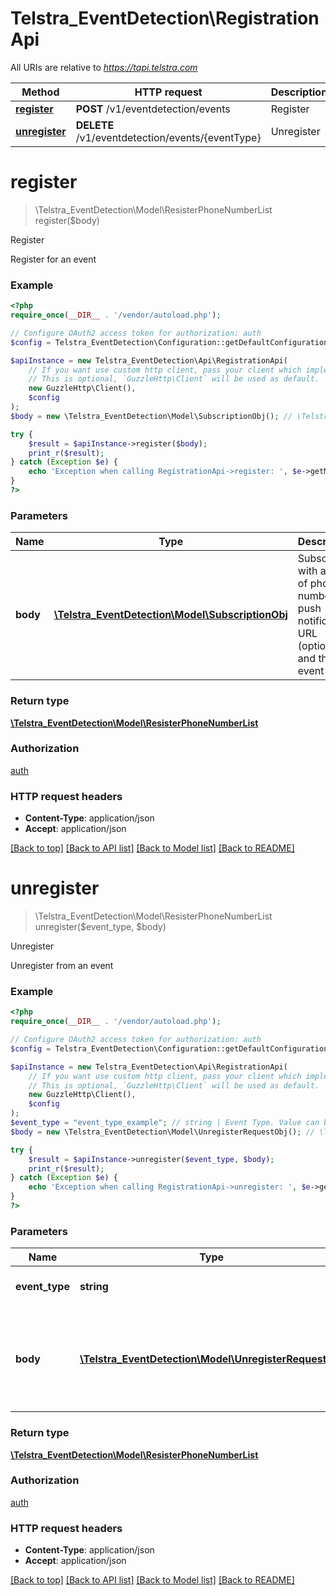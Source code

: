 # Telstra_EventDetection\RegistrationApi

All URIs are relative to *https://tapi.telstra.com*

Method | HTTP request | Description
------------- | ------------- | -------------
[**register**](RegistrationApi.md#register) | **POST** /v1/eventdetection/events | Register
[**unregister**](RegistrationApi.md#unregister) | **DELETE** /v1/eventdetection/events/{eventType} | Unregister


# **register**
> \Telstra_EventDetection\Model\ResisterPhoneNumberList register($body)

Register

Register for an event

### Example
```php
<?php
require_once(__DIR__ . '/vendor/autoload.php');

// Configure OAuth2 access token for authorization: auth
$config = Telstra_EventDetection\Configuration::getDefaultConfiguration()->setAccessToken('YOUR_ACCESS_TOKEN');

$apiInstance = new Telstra_EventDetection\Api\RegistrationApi(
    // If you want use custom http client, pass your client which implements `GuzzleHttp\ClientInterface`.
    // This is optional, `GuzzleHttp\Client` will be used as default.
    new GuzzleHttp\Client(),
    $config
);
$body = new \Telstra_EventDetection\Model\SubscriptionObj(); // \Telstra_EventDetection\Model\SubscriptionObj | Subscribe with a list of phone numbers, push notification URL (optional) and the event type.

try {
    $result = $apiInstance->register($body);
    print_r($result);
} catch (Exception $e) {
    echo 'Exception when calling RegistrationApi->register: ', $e->getMessage(), PHP_EOL;
}
?>
```

### Parameters

Name | Type | Description  | Notes
------------- | ------------- | ------------- | -------------
 **body** | [**\Telstra_EventDetection\Model\SubscriptionObj**](../Model/SubscriptionObj.md)| Subscribe with a list of phone numbers, push notification URL (optional) and the event type. |

### Return type

[**\Telstra_EventDetection\Model\ResisterPhoneNumberList**](../Model/ResisterPhoneNumberList.md)

### Authorization

[auth](../../README.md#auth)

### HTTP request headers

 - **Content-Type**: application/json
 - **Accept**: application/json

[[Back to top]](#) [[Back to API list]](../../README.md#documentation-for-api-endpoints) [[Back to Model list]](../../README.md#documentation-for-models) [[Back to README]](../../README.md)

# **unregister**
> \Telstra_EventDetection\Model\ResisterPhoneNumberList unregister($event_type, $body)

Unregister

Unregister from an event

### Example
```php
<?php
require_once(__DIR__ . '/vendor/autoload.php');

// Configure OAuth2 access token for authorization: auth
$config = Telstra_EventDetection\Configuration::getDefaultConfiguration()->setAccessToken('YOUR_ACCESS_TOKEN');

$apiInstance = new Telstra_EventDetection\Api\RegistrationApi(
    // If you want use custom http client, pass your client which implements `GuzzleHttp\ClientInterface`.
    // This is optional, `GuzzleHttp\Client` will be used as default.
    new GuzzleHttp\Client(),
    $config
);
$event_type = "event_type_example"; // string | Event Type. Value can be simswap
$body = new \Telstra_EventDetection\Model\UnregisterRequestObj(); // \Telstra_EventDetection\Model\UnregisterRequestObj | List of subscribed phone numbers and notification URL (optional)

try {
    $result = $apiInstance->unregister($event_type, $body);
    print_r($result);
} catch (Exception $e) {
    echo 'Exception when calling RegistrationApi->unregister: ', $e->getMessage(), PHP_EOL;
}
?>
```

### Parameters

Name | Type | Description  | Notes
------------- | ------------- | ------------- | -------------
 **event_type** | **string**| Event Type. Value can be simswap |
 **body** | [**\Telstra_EventDetection\Model\UnregisterRequestObj**](../Model/UnregisterRequestObj.md)| List of subscribed phone numbers and notification URL (optional) |

### Return type

[**\Telstra_EventDetection\Model\ResisterPhoneNumberList**](../Model/ResisterPhoneNumberList.md)

### Authorization

[auth](../../README.md#auth)

### HTTP request headers

 - **Content-Type**: application/json
 - **Accept**: application/json

[[Back to top]](#) [[Back to API list]](../../README.md#documentation-for-api-endpoints) [[Back to Model list]](../../README.md#documentation-for-models) [[Back to README]](../../README.md)

